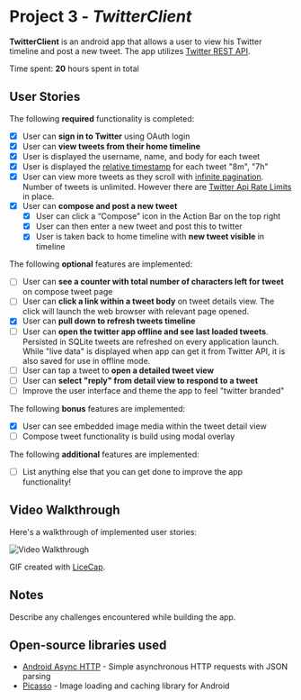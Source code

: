 # Project 3 - *TwitterClient*

**TwitterClient** is an android app that allows a user to view his Twitter timeline and post a new tweet. The app utilizes [Twitter REST API](https://dev.twitter.com/rest/public).

Time spent: **20** hours spent in total

## User Stories

The following **required** functionality is completed:

* [X]	User can **sign in to Twitter** using OAuth login
* [X]	User can **view tweets from their home timeline**
  * [X] User is displayed the username, name, and body for each tweet
  * [X] User is displayed the [relative timestamp](https://gist.github.com/nesquena/f786232f5ef72f6e10a7) for each tweet "8m", "7h"
  * [X] User can view more tweets as they scroll with [infinite pagination](http://guides.codepath.com/android/Endless-Scrolling-with-AdapterViews-and-RecyclerView). Number of tweets is unlimited.
    However there are [Twitter Api Rate Limits](https://dev.twitter.com/rest/public/rate-limiting) in place.
* [X] User can **compose and post a new tweet**
  * [X] User can click a “Compose” icon in the Action Bar on the top right
  * [X] User can then enter a new tweet and post this to twitter
  * [X] User is taken back to home timeline with **new tweet visible** in timeline

The following **optional** features are implemented:

* [ ] User can **see a counter with total number of characters left for tweet** on compose tweet page
* [ ] User can **click a link within a tweet body** on tweet details view. The click will launch the web browser with relevant page opened.
* [X] User can **pull down to refresh tweets timeline**
* [ ] User can **open the twitter app offline and see last loaded tweets**. Persisted in SQLite tweets are refreshed on every application launch. While "live data" is displayed when app can get it from Twitter API, it is also saved for use in offline mode.
* [ ] User can tap a tweet to **open a detailed tweet view**
* [ ] User can **select "reply" from detail view to respond to a tweet**
* [ ] Improve the user interface and theme the app to feel "twitter branded"

The following **bonus** features are implemented:

* [X] User can see embedded image media within the tweet detail view
* [ ] Compose tweet functionality is build using modal overlay

The following **additional** features are implemented:

* [ ] List anything else that you can get done to improve the app functionality!

## Video Walkthrough 

Here's a walkthrough of implemented user stories:

<img src='http://i.imgur.com/link/to/your/gif/file.gif' title='Video Walkthrough' width='' alt='Video Walkthrough' />

GIF created with [LiceCap](http://www.cockos.com/licecap/).

## Notes

Describe any challenges encountered while building the app.

## Open-source libraries used

- [Android Async HTTP](https://github.com/loopj/android-async-http) - Simple asynchronous HTTP requests with JSON parsing
- [Picasso](http://square.github.io/picasso/) - Image loading and caching library for Android
